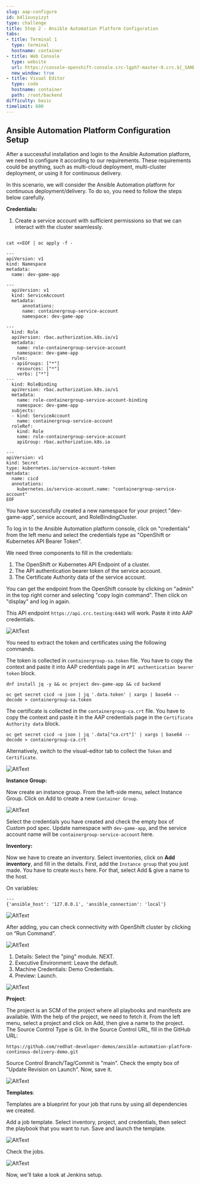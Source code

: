 ```yaml
---
slug: aap-configure
id: b4l1xusyizyt
type: challenge
title: Step 2 - Ansible Automation Platform Configuration
tabs:
- title: Terminal 1
  type: terminal
  hostname: container
- title: Web Console
  type: website
  url: https://console-openshift-console.crc-lgph7-master-0.crc.${_SANDBOX_ID}.instruqt.io
  new_window: true
- title: Visual Editor
  type: code
  hostname: container
  path: /root/backend
difficulty: basic
timelimit: 600
---
```


## Ansible Automation Platform Configuration Setup

After a successful installation and login to the Ansible Automation platform, we need to configure it according to our requirements. These requirements could be anything, such as multi-cloud deployment, multi-cluster deployment, or using it for continuous delivery.

In this scenario, we will consider the Ansible Automation platform for continuous deployment/delivery. To do so, you need to follow the steps below carefully.

**Credentials:**

1. Create a service account with sufficient permissions so that we can interact with the cluster seamlessly.
```

cat <<EOF | oc apply -f -

---
apiVersion: v1
kind: Namespace
metadata:
  name: dev-game-app

---
  apiVersion: v1
  kind: ServiceAccount
  metadata:
      annotations:
      name: containergroup-service-account
      namespace: dev-game-app

---
  kind: Role
  apiVersion: rbac.authorization.k8s.io/v1
  metadata:
    name: role-containergroup-service-account
    namespace: dev-game-app
  rules:
  - apiGroups: ["*"]
    resources: ["*"]
    verbs: ["*"]
---
  kind: RoleBinding
  apiVersion: rbac.authorization.k8s.io/v1
  metadata:
    name: role-containergroup-service-account-binding
    namespace: dev-game-app
  subjects:
  - kind: ServiceAccount
    name: containergroup-service-account
  roleRef:
    kind: Role
    name: role-containergroup-service-account
    apiGroup: rbac.authorization.k8s.io

---
apiVersion: v1
kind: Secret
type: kubernetes.io/service-account-token
metadata:
  name: cicd
  annotations:
    kubernetes.io/service-account.name: "containergroup-service-account"
EOF
```

You have successfully created a new namespace for your project "dev-game-app", service account, and RoleBindingCluster.

To log in to the Ansible Automation platform console, click on "credentials" from the left menu and select the credentials type as "OpenShift or Kubernetes API Bearer Token".

We need three components to fill in the credentials:
1. The OpenShift or Kubernetes API Endpoint of a cluster.
2. The API authentication bearer token of the service account.
3. The Certificate Authority data of the service account.

You can get the endpoint from the OpenShift console by clicking on "admin" in the top right corner and selecting "copy login command". Then click on "display" and log in again.

This API endpoint `https://api.crc.testing:6443` will work. Paste it into AAP credentials.

![AltText](https://github.com/redhat-developer-demos/ansible-automation-platform-continous-delivery-demo/blob/main/assets/oc_endpoint.png?raw=true)

You need to extract the token and certificates using the following commands.

The token is collected in `containergroup-sa.token` file. You have to copy the context and paste it into AAP credentials page in `API authentication bearer token` block.

```
dnf install jq -y && oc project dev-game-app && cd backend
```
```
oc get secret cicd -o json | jq '.data.token' | xargs | base64 --decode > containergroup-sa.token
```
The certificate is collected in the `containergroup-ca.crt` file. You have to copy the context and paste it in the AAP credentials page in the `Certificate Authority data` block.

```
oc get secret cicd -o json | jq '.data["ca.crt"]' | xargs | base64 --decode > containergroup-ca.crt
```

Alternatively, switch to the visual-editor tab to collect the `Token` and `Certificate`.

![AltText](https://github.com/redhat-developer-demos/ansible-automation-platform-continous-delivery-demo/blob/main/assets/aap_cred_filled.png?raw=true)

**Instance Group:**

Now create an instance group. From the left-side menu, select Instance Group. Click on Add to create a new `Container Group`.

![AltText](https://github.com/redhat-developer-demos/ansible-automation-platform-continous-delivery-demo/blob/main/assets/aap_instancegroup.png?raw=true)

Select the credentials you have created and check the empty box of Custom pod spec. Update namespace with `dev-game-app`, and the service account name will be `containergroup-service-account` here.

**Inventory:**

Now we have to create an inventory. Select inventories, click on **Add inventory**, and fill in the details. First, add the `Instance group` that you just made. You have to create `Hosts` here. For that, select Add & give a name to the host.

On variables:

```
---
{'ansible_host': '127.0.0.1', 'ansible_connection': 'local'}
```

![AltText](https://github.com/redhat-developer-demos/ansible-automation-platform-continous-delivery-demo/blob/main/assets/aap_inventory.png?raw=true)

After adding, you can check connectivity with OpenShift cluster by clicking on “Run Command”.

![AltText](https://github.com/redhat-developer-demos/ansible-automation-platform-continous-delivery-demo/blob/main/assets/aap_inventory_run_command.png?raw=true)

1. Details: Select the "ping" module. NEXT.
2. Executive Environment: Leave the default.
3. Machine Credentials: Demo Credentials.
4. Preview: Launch.

![AltText](https://github.com/redhat-developer-demos/ansible-automation-platform-continous-delivery-demo/blob/main/assets/aap_ping_op.png?raw=true)

**Project**:

The project is an SCM of the project where all playbooks and manifests are available. With the help of the project, we need to fetch it. From the left menu, select a project and click on Add, then give a name to the project.
The Source Control Type is Git. In the Source Control URL, fill in the GitHub URL:
```
https://github.com/redhat-developer-demos/ansible-automation-platform-continous-delivery-demo.git
```
Source Control Branch/Tag/Commit is "main". Check the empty box of "Update Revision on Launch". Now, save it.

![AltText](https://github.com/redhat-developer-demos/ansible-automation-platform-continous-delivery-demo/blob/main/assets/aap_project.png?raw=true)

**Templates**:

Templates are a blueprint for your job that runs by using all dependencies we created.

Add a job template. Select inventory, project, and credentials, then select the playbook that you want to run. Save and launch the template.

![AltText](https://github.com/redhat-developer-demos/ansible-automation-platform-continous-delivery-demo/blob/main/assets/aap_templte.png?raw=true)

Check the jobs.

![AltText](https://github.com/redhat-developer-demos/ansible-automation-platform-continous-delivery-demo/blob/main/assets/aap_templete_op.png?raw=true)

Now, we'll take a look at Jenkins setup.